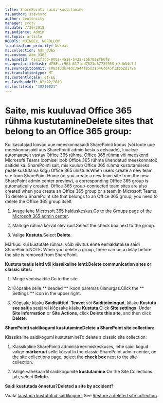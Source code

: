```yaml
---
title: SharePointi saidi kustutamine
ms.author: stevhord
author: bentoncity
manager: scotv
ms.date: 7/30/2018
ms.audience: Admin
ms.topic: article
ROBOTS: NOINDEX, NOFOLLOW
localization_priority: Normal
ms.collection: Adm_O365
ms.custom: Adm_O365
ms.assetid: 4a71f3cd-000a-4a1a-b42a-15b70a8fb6f8
ms.openlocfilehash: d758ccc963a317fdd7523d67739953fe3db34c7d
ms.sourcegitcommit: c003a5db7edc3a44fb5b31b46cd45f12b62d172a
ms.translationtype: MT
ms.contentlocale: et-EE
ms.lasthandoff: 02/22/2019
ms.locfileid: "30210021"
---
```

# <a name="delete-sites-that-belong-to-an-office-365-group"></a><span data-ttu-id="359ec-102">Saite, mis kuuluvad Office 365 rühma kustutamine</span><span class="sxs-lookup"><span data-stu-id="359ec-102">Delete sites that belong to an Office 365 group:</span></span>

<span data-ttu-id="359ec-p101">Kui kasutajad loovad uue meeskonnasaidi SharePointi kodus (või loote uue meeskonnasaidi uus SharePointi admin keskus eelvaade), luuakse automaatselt vastav Office 365 rühma. Office 365 rühma või meeskond Microsofti Teams loomisel loob Office 365 rühma ühendatud meeskonnatöö saitidel ka. SharePointi sait, mis kuulub Office 365 rühma kustutamiseks peate kustutama kogu Office 365 ühistule.</span><span class="sxs-lookup"><span data-stu-id="359ec-p101">When users create a new team site from SharePoint Home (or you create a new team site from the new SharePoint admin center preview), a corresponding Office 365 group is automatically created. Office 365 group-connected team sites are also created when you create an Office 365 group or a team in Microsoft Teams. To delete a SharePoint site that belongs to an Office 365 group, you need to delete the Office 365 group itself.</span></span> 
  
1. <span data-ttu-id="359ec-106">Avage [lehe Microsoft 365 halduskeskus](https://portal.office.com/adminportal/home#/groups).</span><span class="sxs-lookup"><span data-stu-id="359ec-106">Go to the [Groups page of the Microsoft 365 admin center](https://portal.office.com/adminportal/home#/groups).</span></span>
    
2. <span data-ttu-id="359ec-107">Märkige rühma kõrval olev ruut.</span><span class="sxs-lookup"><span data-stu-id="359ec-107">Select the check box next to the group.</span></span>
    
3. <span data-ttu-id="359ec-108">Valige **Kustuta**.</span><span class="sxs-lookup"><span data-stu-id="359ec-108">Select **Delete**.</span></span>
    
<span data-ttu-id="359ec-109">Märkus: Kui kustutate rühma, võib viivitus enne eemaldatakse saidi SharePointi.</span><span class="sxs-lookup"><span data-stu-id="359ec-109">NOTE: When you delete a group, there can be a delay before the site is removed from SharePoint.</span></span>
  
<span data-ttu-id="359ec-110">**Kustuta teatis lehti või klassikaline lehti:**</span><span class="sxs-lookup"><span data-stu-id="359ec-110">**Delete communication sites or classic sites:**</span></span>

1. <span data-ttu-id="359ec-111">Minge veebisaidile.</span><span class="sxs-lookup"><span data-stu-id="359ec-111">Go to the site.</span></span>
  
2. <span data-ttu-id="359ec-112">Klõpsake selle \*\* seaded \*\* ikoon paremas ülanurgas.</span><span class="sxs-lookup"><span data-stu-id="359ec-112">Click the \*\* Settings \*\* icon in the upper right.</span></span> 
  
3. <span data-ttu-id="359ec-p102">Klõpsake käsku **Saidisätted**. **Teavet** või **Saiditoimingud**, käsku **Kustuta see sait**ja seejärel klõpsake käsku **Kustuta**.</span><span class="sxs-lookup"><span data-stu-id="359ec-p102">Click **Site settings**. Under **Site Information** or **Site Actions**, click **Delete this site**, and then click **Delete**.</span></span>
  
<span data-ttu-id="359ec-115">**SharePointi saidikogumi kustutamine**</span><span class="sxs-lookup"><span data-stu-id="359ec-115">**Delete a SharePoint site collection:**</span></span>

<span data-ttu-id="359ec-116">Klassikaline saidikogumi kustutamine</span><span class="sxs-lookup"><span data-stu-id="359ec-116">To delete a classic site collection:</span></span>
  
1. <span data-ttu-id="359ec-117">Klassikaline SharePointi administreerimiskeskuses, lehe saidi kogud valige **märkeruut** selle kõrval.</span><span class="sxs-lookup"><span data-stu-id="359ec-117">In the classic SharePoint admin center, on the site collections page, select the **check box** next to the site collection.</span></span> 
    
2. <span data-ttu-id="359ec-118">Valige vahekaardil saidikogumite **kustutamine.**</span><span class="sxs-lookup"><span data-stu-id="359ec-118">On the Site Collections tab, select **Delete.**</span></span>
    
<span data-ttu-id="359ec-119">**Saidi kustutada õnnetus?**</span><span class="sxs-lookup"><span data-stu-id="359ec-119">**Deleted a site by accident?**</span></span>

<span data-ttu-id="359ec-120">Vaata [taastada kustutatud saidikogumi](https://go.microsoft.com/fwlink/?linkid=867660).</span><span class="sxs-lookup"><span data-stu-id="359ec-120">See [Restore a deleted site collection](https://go.microsoft.com/fwlink/?linkid=867660).</span></span>
  

